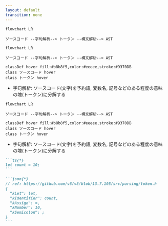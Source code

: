 ```yaml
---
layout: default
transition: none
---
```


<style scoped>
.slidev-vclick-hidden {
  display: none;
}
</style>

<section-title title="AST を生成する流れ" />

<div v-click="[0]">

```mermaid
flowchart LR

ソースコード --字句解析--> トークン --構文解析--> AST
```

</div>

<div class="_bullet" v-click="[1]">

```mermaid
flowchart LR

ソースコード --字句解析--> トークン --構文解析--> AST

classDef hover fill:#b8b8f5,color:#eeeee,stroke:#9370DB
class ソースコード hover
class トークン hover
```

- 字句解析: ソースコード(文字)を予約語, 変数名, 記号などのある程度の意味の塊(トークン)に分解する

</div>

<div class="_bullet" v-click="2">

```mermaid
flowchart LR

ソースコード --字句解析--> トークン --構文解析--> AST

classDef hover fill:#b8b8f5,color:#eeeee,stroke:#9370DB
class ソースコード hover
class トークン hover
```

- 字句解析: ソースコード(文字)を予約語, 変数名, 記号などのある程度の意味の塊(トークン)に分解する

````md magic-move {at:3}
```ts{*}
let count = 10;
```

```json{*}
// ref: https://github.com/v8/v8/blob/13.7.105/src/parsing/token.h
{
  "kLet": let,
  "kIdentifier": count,
  "kAssign": =,
  "kNumber": 10,
  "kSemicolon": ;
}
```
````

</div>
